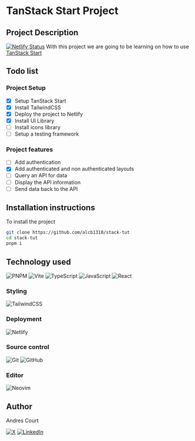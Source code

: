 # TanStack Start Project

## Project Description

[![Netlify Status](https://api.netlify.com/api/v1/badges/39c03cda-f99b-49f6-bbd5-f9c08c9eace8/deploy-status)](https://app.netlify.com/sites/start-tut/deploys)
With this project we are going to be learning on how to use [TanStack Start](https://tanstack.com/start/latest)

## Todo list

### Project Setup

- [x] Setup TanStack Start
- [x] Install TailwindCSS
- [x] Deploy the project to Netlify
- [x] Install UI Library
- [ ] Install icons library
- [ ] Setup a testing framework

### Project features

- [ ] Add authentication
- [x] Add authenticated and non authenticated layouts
- [ ] Query an API for data
- [ ] Display the API information
- [ ] Send data back to the API

## Installation instructions

To install the project

```bash
git clone https://github.com/alcb1310/stack-tut
cd stack-tut
pnpm i
```

## Technology used

![PNPM](https://img.shields.io/badge/pnpm-%234a4a4a.svg?style=for-the-badge&logo=pnpm&logoColor=f69220)
![Vite](https://img.shields.io/badge/vite-%23646CFF.svg?style=for-the-badge&logo=vite&logoColor=white)
![TypeScript](https://img.shields.io/badge/typescript-%23007ACC.svg?style=for-the-badge&logo=typescript&logoColor=white)
![JavaScript](https://img.shields.io/badge/javascript-%23323330.svg?style=for-the-badge&logo=javascript&logoColor=%23F7DF1E)
![React](https://img.shields.io/badge/react-%2320232a.svg?style=for-the-badge&logo=react&logoColor=%2361DAFB)

### Styling

![TailwindCSS](https://img.shields.io/badge/tailwindcss-%2338B2AC.svg?style=for-the-badge&logo=tailwind-css&logoColor=white)

### Deployment

![Netlify](https://img.shields.io/badge/netlify-%23000000.svg?style=for-the-badge&logo=netlify&logoColor=#00C7B7)

### Source control

![Git](https://img.shields.io/badge/git-%23F05033.svg?style=for-the-badge&logo=git&logoColor=white)
![GitHub](https://img.shields.io/badge/github-%23121011.svg?style=for-the-badge&logo=github&logoColor=white)

### Editor

![Neovim](https://img.shields.io/badge/NeoVim-%2357A143.svg?&style=for-the-badge&logo=neovim&logoColor=white)

## Author

Andres Court

[![X](https://img.shields.io/badge/X-%23000000.svg?style=for-the-badge&logo=X&logoColor=white)](https://x.com/alcb1310)
[![LinkedIn](https://img.shields.io/badge/linkedin-%230077B5.svg?style=for-the-badge&logo=linkedin&logoColor=white)](https://www.linkedin.com/in/alcb1310)

